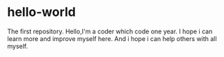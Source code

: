 # hello-world
The first repository.
Hello,I'm a coder which code one year.
I hope i can learn more and improve myself here.
And i hope i can help others with all myself.
